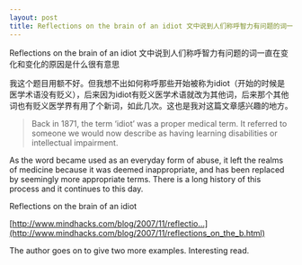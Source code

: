 ```yaml
---
layout: post
title: Reflections on the brain of an idiot 文中说到人们称呼智力有问题的词一直在变化和变化的原因是什么很有意思
---
```


Reflections on the brain of an idiot 文中说到人们称呼智力有问题的词一直在变化和变化的原因是什么很有意思

我这个题目用额不好。但我想不出如何称呼那些开始被称为idiot（开始的时候是医学术语没有贬义），后来因为idiot有贬义医学术语就改为其他词，后来那个其他词也有贬义医学界有用了个新词，如此几次。这也是我对这篇文章感兴趣的地方。

>Back in 1871, the term ‘idiot’ was a proper medical term. It referred to someone we would now describe as having learning disabilities or intellectual impairment.

  

  

As the word became used as an everyday form of abuse, it left the realms of medicine because it was deemed inappropriate, and has been replaced by seemingly more appropriate terms. There is a long history of this process and it continues to this day.

  

  

Reflections on the brain of an idiot

  

[http://www.mindhacks.com/blog/2007/11/reflectio...](http://www.mindhacks.com/blog/2007/11/reflections_on_the_b.html)

The author goes on to give two more examples. Interesting read.
